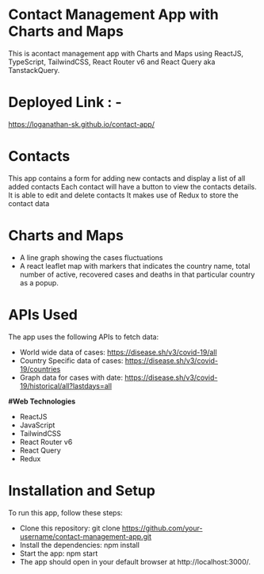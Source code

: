 # Contact Management App with Charts and Maps
This is acontact management app with Charts and Maps using ReactJS, TypeScript, TailwindCSS, React Router v6 and React Query aka TanstackQuery.

# Deployed Link : - 
https://loganathan-sk.github.io/contact-app/


# Contacts
This app contains a form for adding new contacts and display a list of all added contacts
Each contact will have a button to view the contacts details. It is able to edit and delete contacts
It makes use of Redux to store the contact data

# Charts and Maps
- A line graph showing the cases fluctuations
- A react leaflet map with markers that indicates the country name, total number
of active, recovered cases and deaths in that particular country as a popup.


# APIs Used
The app uses the following APIs to fetch data:

- World wide data of cases: https://disease.sh/v3/covid-19/all
- Country Specific data of cases: https://disease.sh/v3/covid-19/countries
- Graph data for cases with date: https://disease.sh/v3/covid-19/historical/all?lastdays=all

**#Web Technologies**
* ReactJS
* JavaScript
* TailwindCSS
* React Router v6
* React Query
* Redux
# Installation and Setup
To run this app, follow these steps:

- Clone this repository: git clone https://github.com/your-username/contact-management-app.git
- Install the dependencies: npm install
- Start the app: npm start
- The app should open in your default browser at http://localhost:3000/.


